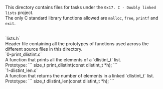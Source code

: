 This directory contains files for tasks under the `0x17. C - Doubly linked lists` project.<br>
The only C standard library functions allowed are `malloc`, `free`, `printf` and `exit`.


<br>
`lists.h`<br>
Header file containing all the prototypes of functions used across the different source files in this directory.


<br>
`0-print_dlistint.c`<br>
A function that prints all the elements of a `dlistint_t` list.<br>
Prototype:
```
size_t print_dlistint(const dlistint_t *h);
```

<br>
`1-dlistint_len.c`<br>
A function that returns the number of elements in a linked `dlistint_t` list.<br>Prototype:
```
size_t dlistint_len(const dlistint_t *h);
```
